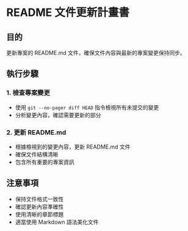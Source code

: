 # README 文件更新計畫書

## 目的
更新專案的 README.md 文件，確保文件內容與最新的專案變更保持同步。

## 執行步驟

### 1. 檢查專案變更
- 使用 `git --no-pager diff HEAD` 指令檢視所有未提交的變更
- 分析變更內容，確認需要更新的部分

### 2. 更新 README.md
- 根據檢視到的變更內容，更新 README.md 文件
- 確保文件結構清晰
- 包含所有重要的專案資訊

## 注意事項
- 保持文件格式一致性
- 確認更新內容準確性
- 使用清晰的章節標題
- 適當使用 Markdown 語法美化文件